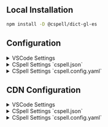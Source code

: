 
## Local Installation

```sh
npm install -D @cspell/dict-gl-es
```


## Configuration

<details>
<summary>VSCode Settings</summary>

Add the following to your VSCode settings:

**`.vscode/settings.json`**

```jsonc
{
  "cSpell.import": [
    "@cspell/dict-gl-es/cspell-ext.json"
  ],
  "cSpell.language": "gl, gl_ES"
}
```

</details>

<details>
<summary>CSpell Settings `cspell.json`</summary>

**`cspell.json`**

```jsonc
{
  "import": [
    "@cspell/dict-gl-es/cspell-ext.json"
  ],
  "language": "gl, gl_ES"
}
```

</details>

<details>
<summary>CSpell Settings `cspell.config.yaml`</summary>

**`cspell.config.yaml`**

```yaml
import:
  - "@cspell/dict-gl-es/cspell-ext.json"
language: gl, gl_ES
```

</details>



## CDN Configuration

<details>
<summary>VSCode Settings</summary>

Add the following to your VSCode settings:

**`.vscode/settings.json`**

```jsonc
{
  "cSpell.import": [
    "https://cdn.jsdelivr.net/npm/@cspell/dict-gl-es@latest/cspell-ext.json/cspell-ext.json"
  ],
  "cSpell.language": "gl, gl_ES"
}
```

</details>

<details>
<summary>CSpell Settings `cspell.json`</summary>

**`cspell.json`**

```jsonc
{
  "import": [
    "https://cdn.jsdelivr.net/npm/@cspell/dict-gl-es@latest/cspell-ext.json/cspell-ext.json"
  ],
  "language": "gl, gl_ES"
}
```

</details>

<details>
<summary>CSpell Settings `cspell.config.yaml`</summary>

**`cspell.config.yaml`**

```yaml
import:
  - https://cdn.jsdelivr.net/npm/@cspell/dict-gl-es@latest/cspell-ext.json/cspell-ext.json
language: gl, gl_ES
```

</details>


